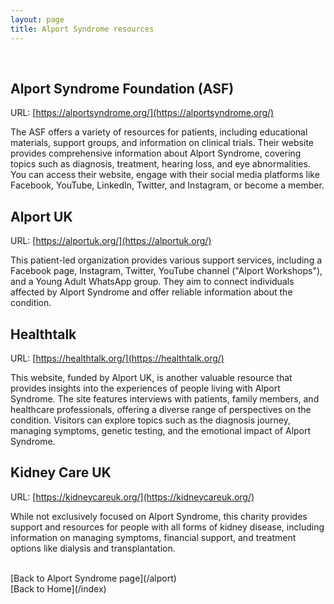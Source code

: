 ```yaml
---
layout: page
title: Alport Syndrome resources
---
```


<br>

## Alport Syndrome Foundation (ASF)

URL: [https://alportsyndrome.org/](https://alportsyndrome.org/)

The ASF offers a variety of resources for patients, including educational materials, support groups, and information on clinical trials. Their website provides comprehensive information about Alport Syndrome, covering topics such as diagnosis, treatment, hearing loss, and eye abnormalities. You can access their website, engage with their social media platforms like Facebook, YouTube, LinkedIn, Twitter, and Instagram, or become a member.

## Alport UK

URL: [https://alportuk.org/](https://alportuk.org/)

This patient-led organization provides various support services, including a Facebook page, Instagram, Twitter, YouTube channel ("Alport Workshops"), and a Young Adult WhatsApp group. They aim to connect individuals affected by Alport Syndrome and offer reliable information about the condition.

## Healthtalk

URL: [https://healthtalk.org/](https://healthtalk.org/)

This website, funded by Alport UK, is another valuable resource that provides insights into the experiences of people living with Alport Syndrome. The site features interviews with patients, family members, and healthcare professionals, offering a diverse range of perspectives on the condition. Visitors can explore topics such as the diagnosis journey, managing symptoms, genetic testing, and the emotional impact of Alport Syndrome.

## Kidney Care UK

URL: [https://kidneycareuk.org/](https://kidneycareuk.org/)

While not exclusively focused on Alport Syndrome, this charity provides support and resources for people with all forms of kidney disease, including information on managing symptoms, financial support, and treatment options like dialysis and transplantation.

<br>
[Back to Alport Syndrome page](/alport)
<br>
[Back to Home](/index)
